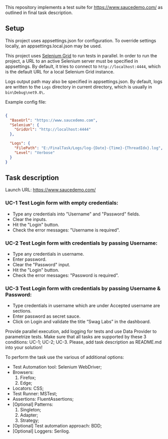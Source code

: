 This repository implements a test suite for https://www.saucedemo.com/ as outlined in final task description.

## Setup

This project uses appsettings.json for configuration. To override settings locally, an appsettings.local.json may be used.

This project uses [Selenium Grid](https://www.selenium.dev/documentation/grid/getting_started/) to run tests in parallel. In order to run the project, a URL to an active Selenium server must be specified in appsettings. By default, it tries to connect to `http://localhost:4444`, which is the default URL for a local Selenium Grid instance.

Logs output path may also be specified in appsettings.json. By default, logs are written to the `Logs` directory in current directory, which is usually in `bin\Debug\net9.0\`.

Example config file:
```json

{
  "BaseUrl": "https://www.saucedemo.com",
  "Selenium": {
    "GridUrl": "http://localhost:4444"
  },

  "Logs": {
    "FilePath": "E:/FinalTask/Logs/log-{Date}-{Time}-{ThreadIdx}.log",
    "Level": "Verbose"
  }
}
```

## Task description

Launch URL: https://www.saucedemo.com/

### UC-1 Test Login form with empty credentials:

- Type any credentials into "Username" and "Password" fields.
- Clear the inputs.
- Hit the "Login" button.
- Check the error messages: "Username is required".

### UC-2 Test Login form with credentials by passing Username:

- Type any credentials in username.
- Enter password.
- Clear the "Password" input.
- Hit the "Login" button.
- Check the error messages: "Password is required".

### UC-3 Test Login form with credentials by passing Username & Password:

- Type credentials in username which are under Accepted username are sections.
- Enter password as secret sauce.
- Click on Login and validate the title “Swag Labs” in the dashboard.

Provide parallel execution, add logging for tests and use Data Provider to parametrize tests. Make sure that all tasks are supported by these 3 conditions: UC-1; UC-2; UC-3.
Please, add task description as README.md into your solution!

To perform the task use the various of additional options:

- Test Automation tool: Selenium WebDriver;
- Browsers:
	1) Firefox;
	2) Edge;
- Locators: CSS;
- Test Runner: MSTest;
- Assertions: FluentAssertions;
- [Optional] Patterns:
	1) Singleton;
	2) Adapter;
	3) Strategy;
- [Optional] Test automation approach: BDD;
- [Optional] Loggers: Serilog.